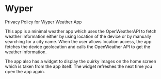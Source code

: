 # Wyper
Privacy Policy for Wyper Weather App

This app is a minimal weather app which uses the OpenWeatherAPI to fetch weather information either by using location of the device or by manually searching for a city name. When the user allows location access, the app fetches the device geolocation and calls the OpenWeather API to get the weather information.

The app also has a widget to display the quirky images on the home screen which is taken from the app itself. The widget refreshes the next time you open the app again.
